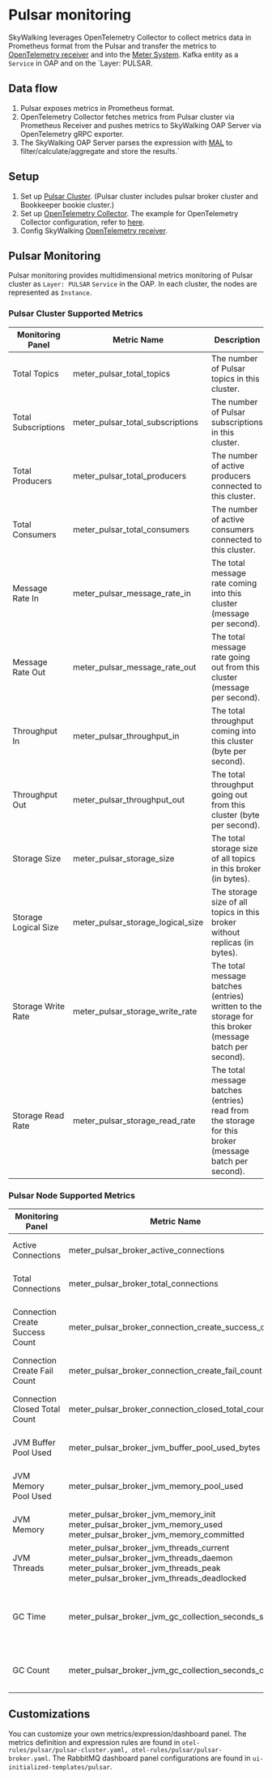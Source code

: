 # Pulsar monitoring

SkyWalking leverages OpenTelemetry Collector to collect metrics data in Prometheus format from the Pulsar and transfer the metrics to
[OpenTelemetry receiver](opentelemetry-receiver.md) and into the [Meter System](./../../concepts-and-designs/meter.md).
Kafka entity as a `Service` in OAP and on the `Layer: PULSAR.

## Data flow

1. Pulsar exposes metrics in Prometheus format.
2. OpenTelemetry Collector fetches metrics from Pulsar cluster via Prometheus Receiver and pushes metrics to SkyWalking OAP Server via OpenTelemetry gRPC exporter.
3. The SkyWalking OAP Server parses the expression with [MAL](../../concepts-and-designs/mal.md) to
   filter/calculate/aggregate and store the results.`

## Setup

1. Set up [Pulsar Cluster](https://pulsar.apache.org/docs/3.1.x/getting-started-docker-compose/). (Pulsar cluster includes pulsar broker cluster and Bookkeeper bookie cluster.)
2. Set up [OpenTelemetry Collector](https://opentelemetry.io/docs/collector/getting-started/#kubernetes). The example
   for OpenTelemetry Collector configuration, refer
   to [here](../../../../test/e2e-v2/cases/pulsar/otel-collector-config.yaml).
3. Config SkyWalking [OpenTelemetry receiver](opentelemetry-receiver.md).

## Pulsar Monitoring

Pulsar monitoring provides multidimensional metrics monitoring of Pulsar cluster as `Layer: PULSAR` `Service` in
the OAP. In each cluster, the nodes are represented as `Instance`.

### Pulsar Cluster Supported Metrics

| Monitoring Panel     | Metric Name                                | Description                                                                                            | Data Source    |
|----------------------|--------------------------------------------|--------------------------------------------------------------------------------------------------------|----------------|
| Total Topics         | meter_pulsar_total_topics                  | The number of Pulsar topics in this cluster.                                                           | Pulsar Cluster |
| Total Subscriptions  | meter_pulsar_total_subscriptions           | The number of Pulsar subscriptions in this cluster.                                                    | Pulsar Cluster |
| Total Producers      | meter_pulsar_total_producers               | The number of active producers connected to this cluster.                                              | Pulsar Cluster |
| Total Consumers      | meter_pulsar_total_consumers               | The number of active consumers connected to this cluster.                                              | Pulsar Cluster |
| Message Rate In      | meter_pulsar_message_rate_in               | The total message rate coming into this cluster (message per second).                                  | Pulsar Cluster |
| Message Rate Out     | meter_pulsar_message_rate_out              | The total message rate going out from this cluster (message per second).                               | Pulsar Cluster |
| Throughput In        | meter_pulsar_throughput_in                 | The total throughput coming into this cluster (byte per second).                                       | Pulsar Cluster |
| Throughput Out       | meter_pulsar_throughput_out                | The total throughput going out from this cluster (byte per second).                                    | Pulsar Cluster |
| Storage Size         | meter_pulsar_storage_size                  | The total storage size of all topics in this broker (in bytes).                                        | Pulsar Cluster |
| Storage Logical Size | meter_pulsar_storage_logical_size          | The storage size of all topics in this broker without replicas (in bytes).                             | Pulsar Cluster |
| Storage Write Rate   | meter_pulsar_storage_write_rate            | The total message batches (entries) written to the storage for this broker (message batch per second). | Pulsar Cluster |
| Storage Read Rate    | meter_pulsar_storage_read_rate             | The total message batches (entries) read from the storage for this broker (message batch per second).  | Pulsar Cluster |


### Pulsar Node Supported Metrics


| Monitoring Panel                | Metric Name                                                                                                                                                                         | Description                                             | Data Source    |
|---------------------------------|-------------------------------------------------------------------------------------------------------------------------------------------------------------------------------------|---------------------------------------------------------|----------------|
| Active Connections              | meter_pulsar_broker_active_connections                                                                                                                                              | The number of active connections.                       | Pulsar Broker  |
| Total Connections               | meter_pulsar_broker_total_connections                                                                                                                                               | The total number of connections.                        | Pulsar Broker  |
| Connection Create Success Count | meter_pulsar_broker_connection_create_success_count                                                                                                                                 | The number of successfully created connections.         | Pulsar Broker  |
| Connection Create Fail Count    | meter_pulsar_broker_connection_create_fail_count                                                                                                                                    | The number of failed connections.                       | Pulsar Broker  |
| Connection Closed Total Count   | meter_pulsar_broker_connection_closed_total_count                                                                                                                                   | The total number of closed connections.                 | Pulsar Broker  |
| JVM Buffer Pool Used            | meter_pulsar_broker_jvm_buffer_pool_used_bytes                                                                                                                                      | The usage of jvm buffer pool.                           | Pulsar Broker  |
| JVM Memory Pool Used            | meter_pulsar_broker_jvm_memory_pool_used                                                                                                                                            | The usage of jvm memory pool.                           | Pulsar Broker  |
| JVM Memory                      | meter_pulsar_broker_jvm_memory_init <br /> meter_pulsar_broker_jvm_memory_used <br /> meter_pulsar_broker_jvm_memory_committed                                                      | The usage of jvm memory.                                | Pulsar Broker  |
| JVM Threads                     | meter_pulsar_broker_jvm_threads_current <br /> meter_pulsar_broker_jvm_threads_daemon <br /> meter_pulsar_broker_jvm_threads_peak <br /> meter_pulsar_broker_jvm_threads_deadlocked | The usage of jvm threads.                               | Pulsar Broker  |
| GC Time                         | meter_pulsar_broker_jvm_gc_collection_seconds_sum                                                                                                                                   | Time spent in a given JVM garbage collector in seconds. | Pulsar Broker  |
| GC Count                        | meter_pulsar_broker_jvm_gc_collection_seconds_count                                                                                                                                 | The count of a given JVM garbage collector.             | Pulsar Broker  |

## Customizations

You can customize your own metrics/expression/dashboard panel.
The metrics definition and expression rules are found
in `otel-rules/pulsar/pulsar-cluster.yaml, otel-rules/pulsar/pulsar-broker.yaml`.
The RabbitMQ dashboard panel configurations are found in `ui-initialized-templates/pulsar`.
